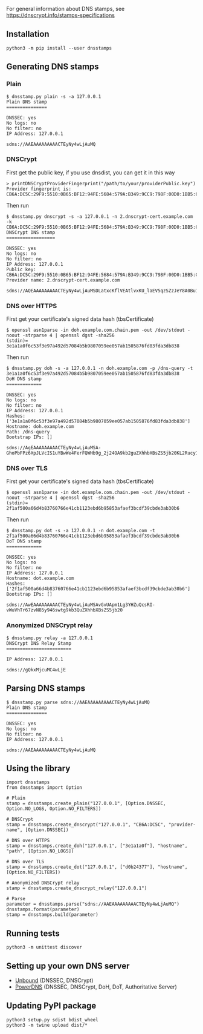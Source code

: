
For general information about DNS stamps, see https://dnscrypt.info/stamps-specifications

## Installation

    python3 -m pip install --user dnsstamps


## Generating DNS stamps

### Plain

    $ dnsstamp.py plain -s -a 127.0.0.1
    Plain DNS stamp
    ===============
    
    DNSSEC: yes
    No logs: no
    No filter: no
    IP Address: 127.0.0.1
    
    sdns://AAEAAAAAAAAACTEyNy4wLjAuMQ


### DNSCrypt

First get the public key, if you use dnsdist, you can get it in this way  

    > printDNSCryptProviderFingerprint("/path/to/your/providerPublic.key")
    Provider fingerprint is: CB6A:DC5C:29F9:5510:0B65:BF12:94FE:5684:579A:B349:9CC9:798F:00D0:1BB5:C1A9:A2C7

Then run

    $ dnsstamp.py dnscrypt -s -a 127.0.0.1 -n 2.dnscrypt-cert.example.com -k CB6A:DC5C:29F9:5510:0B65:BF12:94FE:5684:579A:B349:9CC9:798F:00D0:1BB5:C1A9:A2C7
    DNSCrypt DNS stamp
    ==================
    
    DNSSEC: yes
    No logs: no
    No filter: no
    IP Address: 127.0.0.1
    Public key: CB6A:DC5C:29F9:5510:0B65:BF12:94FE:5684:579A:B349:9CC9:798F:00D0:1BB5:C1A9:A2C7
    Provider name: 2.dnscrypt-cert.example.com
    
    sdns://AQEAAAAAAAAACTEyNy4wLjAuMSDLatxcKflVEAtlvxKU_laEV5qzSZzJeY8A0Bu1wamixxsyLmRuc2NyeXB0LWNlcnQuZXhhbXBsZS5jb20


### DNS over HTTPS

First get your certificate's signed data hash (tbsCertificate)

    $ openssl asn1parse -in doh.example.com.chain.pem -out /dev/stdout -noout -strparse 4 | openssl dgst -sha256
    (stdin)= 3e1a1a0f6c53f3e97a492d57084b5b9807059ee057ab1505876fd83fda3db838

Then run

    $ dnsstamp.py doh -s -a 127.0.0.1 -n doh.example.com -p /dns-query -t 3e1a1a0f6c53f3e97a492d57084b5b9807059ee057ab1505876fd83fda3db838
    DoH DNS stamp
    =============
    
    DNSSEC: yes
    No logs: no
    No filter: no
    IP Address: 127.0.0.1
    Hashes: ['3e1a1a0f6c53f3e97a492d57084b5b9807059ee057ab1505876fd83fda3db838']
    Hostname: doh.example.com
    Path: /dns-query
    Bootstrap IPs: []
    
    sdns://AgEAAAAAAAAACTEyNy4wLjAuMSA-GhoPbFPz6XpJLVcIS1uYBwWe4FerFQWHb9g_2j24OA9kb2guZXhhbXBsZS5jb20KL2Rucy1xdWVyeQ


### DNS over TLS

First get your certificate's signed data hash (tbsCertificate)

    $ openssl asn1parse -in dot.example.com.chain.pem -out /dev/stdout -noout -strparse 4 | openssl dgst -sha256
    (stdin)= 2f1af500a66d4b83760766e41cb1123ebd6b95853afaef3bcdf39cbde3ab30b6

Then run

    $ dnsstamp.py dot -s -a 127.0.0.1 -n dot.example.com -t 2f1af500a66d4b83760766e41cb1123ebd6b95853afaef3bcdf39cbde3ab30b6
    DoT DNS stamp
    =============
    
    DNSSEC: yes
    No logs: no
    No filter: no
    IP Address: 127.0.0.1
    Hostname: dot.example.com
    Hashes: ['2f1af500a66d4b83760766e41cb1123ebd6b95853afaef3bcdf39cbde3ab30b6']
    Bootstrap IPs: []
    
    sdns://AwEAAAAAAAAACTEyNy4wLjAuMSAvGvUApm1Lg3YHZuQcsRI-vWuVhTr67zvN85y946swtg9kb3QuZXhhbXBsZS5jb20

### Anonymized DNSCrypt relay

    $ dnsstamp.py relay -a 127.0.0.1
    DNSCrypt DNS Relay Stamp
    ========================
    
    IP Address: 127.0.0.1
    
    sdns://gQkxMjcuMC4wLjE


## Parsing DNS stamps

    $ dnsstamp.py parse sdns://AAEAAAAAAAAACTEyNy4wLjAuMQ
    Plain DNS stamp
    ===============
    
    DNSSEC: yes
    No logs: no
    No filter: no
    IP Address: 127.0.0.1
    
    sdns://AAEAAAAAAAAACTEyNy4wLjAuMQ


## Using the library
    
    import dnsstamps
    from dnsstamps import Option
    
    # Plain
    stamp = dnsstamps.create_plain("127.0.0.1", [Option.DNSSEC, Option.NO_LOGS, Option.NO_FILTERS])
    
    # DNSCrypt
    stamp = dnsstamps.create_dnscrypt("127.0.0.1", "CB6A:DC5C", "provider-name", [Option.DNSSEC])
    
    # DNS over HTTPS
    stamp = dnsstamps.create_doh("127.0.0.1", ["3e1a1a0f"], "hostname", "path", [Option.NO_LOGS])
    
    # DNS over TLS
    stamp = dnsstamps.create_dot("127.0.0.1", ["d0b24377"], "hostname", [Option.NO_FILTERS])    

    # Anonymized DNSCrypt relay
    stamp = dnsstamps.create_dnscrypt_relay("127.0.0.1")
    
    # Parse
    parameter = dnsstamps.parse("sdns://AAEAAAAAAAAACTEyNy4wLjAuMQ")
    dnsstamps.format(parameter)
    stamp = dnsstamps.build(parameter)


## Running tests

    python3 -m unittest discover


## Setting up your own DNS server

* [Unbound](https://github.com/jedisct1/dnscrypt-proxy/wiki/How-to-setup-your-own-DNSCrypt-server-in-less-than-10-minutes) (DNSSEC, DNSCrypt)
* [PowerDNS](https://github.com/chrisss404/powerdns#private-recursor) (DNSSEC, DNSCrypt, DoH, DoT, Authoritative Server)


## Updating PyPI package
    
    python3 setup.py sdist bdist_wheel
    python3 -m twine upload dist/*


